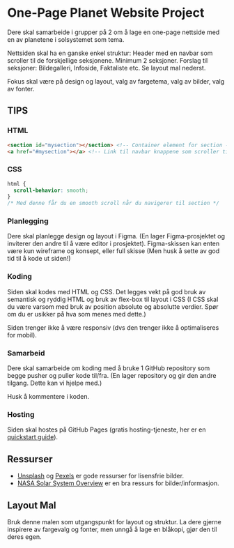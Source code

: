 # One-Page Planet Website Project

Dere skal samarbeide i grupper på 2 om å lage en one-page nettside med en av planetene i solsystemet som tema.

Nettsiden skal ha en ganske enkel struktur: Header med en navbar som scroller til de forskjellige seksjonene. Minimum 2 seksjoner. Forslag til seksjoner: Bildegalleri, Infoside, Faktaliste etc. Se layout mal nederst.

Fokus skal være på design og layout, valg av fargetema, valg av bilder, valg av fonter.

## TIPS

### HTML
```html
<section id="mysection"></section> <!-- Container element for section -->
<a href="#mysection"></a> <!-- Link til navbar knappene som scroller til section -->
```

### CSS
```css
html {
  scroll-behavior: smooth;
}
/* Med denne får du en smooth scroll når du navigerer til section */
```

### Planlegging

Dere skal planlegge design og layout i Figma. (En lager Figma-prosjektet og inviterer den andre til å være editor i prosjektet). Figma-skissen kan enten være kun wireframe og konsept, eller full skisse (Men husk å sette av god tid til å kode ut siden!)

### Koding

Siden skal kodes med HTML og CSS. Det legges vekt på god bruk av semantisk og ryddig HTML og bruk av flex-box til layout i CSS (I CSS skal du være varsom med bruk av position absolute og absolutte verdier. Spør om du er usikker på hva som menes med dette.)

Siden trenger ikke å være responsiv (dvs den trenger ikke å optimaliseres for mobil).

### Samarbeid

Dere skal samarbeide om koding med å bruke 1 GitHub repository som begge pusher og puller kode til/fra. (En lager repository og gir den andre tilgang. Dette kan vi hjelpe med.)

Husk å kommentere i koden.

### Hosting

Siden skal hostes på GitHub Pages (gratis hosting-tjeneste, her er en [quickstart guide](https://docs.github.com/en/pages/quickstart)).

## Ressurser
- [Unsplash](https://unsplash.com/) og [Pexels](https://www.pexels.com/) er gode ressurser for lisensfrie bilder.
- [NASA Solar System Overview](https://solarsystem.nasa.gov/planets/overview/) er en bra ressurs for bilder/informasjon.

## Layout Mal

Bruk denne malen som utgangspunkt for layout og struktur. La dere gjerne inspirere av fargevalg og fonter, men unngå å lage en blåkopi, gjør den til deres egen.

